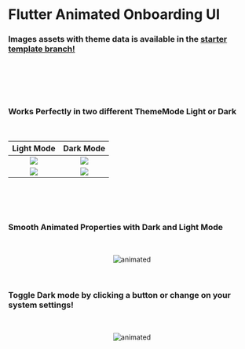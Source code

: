 # Flutter Animated Onboarding UI


### Images assets with theme data is available in the [starter template branch!](https://github.com/ImranSefat/Flutter-Animated-Onboarding-UI/tree/template)

<br/><br/><br/><br/>

### Works Perfectly in two different ThemeMode Light or Dark
<br/>

Light Mode             |  Dark Mode
:-------------------------:|:-------------------------:
![](https://i.ibb.co/xh1xZZk/img1L.png)  |  ![](https://i.ibb.co/DDhV8VC/img2.pnghttps://i.ibb.co/PWWDzLx/img2.png)
![](https://i.ibb.co/hdjKbSp/img2L.png)  |  ![](https://i.ibb.co/PWWDzLx/img2.png)



<br/><br/><br/>

<h3>
  Smooth Animated Properties with Dark and Light Mode
</h3>
<br/>


<p align="center">
  <img src="https://github.com/ImranSefat/Flutter-Animated-Onboarding-UI/blob/main/samples/ezgif.com-gif-maker.gif?raw=true" alt="animated" />
</p>

<br/>

<h3>
  Toggle Dark mode by clicking a button or change on your system settings!
</h3>

<br/>

<p align="center">
  <img src="https://github.com/ImranSefat/Flutter-Animated-Onboarding-UI/blob/main/samples/single_device.gif?raw=true" alt="animated" />
</p>
<br/><br/>



